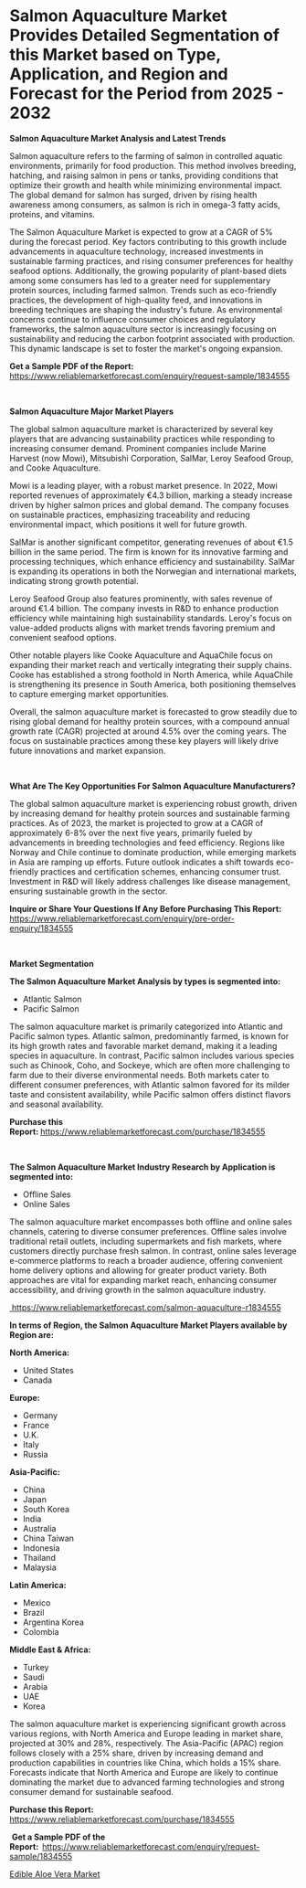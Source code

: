 <p><h1>Salmon Aquaculture Market Provides Detailed Segmentation of this Market based on Type, Application, and Region and Forecast for the Period from 2025 - 2032</h1></p><p><strong>Salmon Aquaculture Market Analysis and Latest Trends</strong></p>
<p><p>Salmon aquaculture refers to the farming of salmon in controlled aquatic environments, primarily for food production. This method involves breeding, hatching, and raising salmon in pens or tanks, providing conditions that optimize their growth and health while minimizing environmental impact. The global demand for salmon has surged, driven by rising health awareness among consumers, as salmon is rich in omega-3 fatty acids, proteins, and vitamins.</p><p>The Salmon Aquaculture Market is expected to grow at a CAGR of 5% during the forecast period. Key factors contributing to this growth include advancements in aquaculture technology, increased investments in sustainable farming practices, and rising consumer preferences for healthy seafood options. Additionally, the growing popularity of plant-based diets among some consumers has led to a greater need for supplementary protein sources, including farmed salmon. Trends such as eco-friendly practices, the development of high-quality feed, and innovations in breeding techniques are shaping the industry's future. As environmental concerns continue to influence consumer choices and regulatory frameworks, the salmon aquaculture sector is increasingly focusing on sustainability and reducing the carbon footprint associated with production. This dynamic landscape is set to foster the market's ongoing expansion.</p></p>
<p><strong>Get a Sample PDF of the Report:&nbsp;</strong> <a href="https://www.reliablemarketforecast.com/enquiry/request-sample/1834555?utm_campaign=1840&utm_medium=2&utm_source=Github&utm_content=ia&utm_term=15022025&utm_id=salmon-aquaculture">https://www.reliablemarketforecast.com/enquiry/request-sample/1834555</a></p>
<p>&nbsp;</p>
<p><strong>Salmon Aquaculture Major Market Players</strong></p>
<p><p>The global salmon aquaculture market is characterized by several key players that are advancing sustainability practices while responding to increasing consumer demand. Prominent companies include Marine Harvest (now Mowi), Mitsubishi Corporation, SalMar, Leroy Seafood Group, and Cooke Aquaculture.</p><p>Mowi is a leading player, with a robust market presence. In 2022, Mowi reported revenues of approximately €4.3 billion, marking a steady increase driven by higher salmon prices and global demand. The company focuses on sustainable practices, emphasizing traceability and reducing environmental impact, which positions it well for future growth.</p><p>SalMar is another significant competitor, generating revenues of about €1.5 billion in the same period. The firm is known for its innovative farming and processing techniques, which enhance efficiency and sustainability. SalMar is expanding its operations in both the Norwegian and international markets, indicating strong growth potential.</p><p>Leroy Seafood Group also features prominently, with sales revenue of around €1.4 billion. The company invests in R&D to enhance production efficiency while maintaining high sustainability standards. Leroy's focus on value-added products aligns with market trends favoring premium and convenient seafood options.</p><p>Other notable players like Cooke Aquaculture and AquaChile focus on expanding their market reach and vertically integrating their supply chains. Cooke has established a strong foothold in North America, while AquaChile is strengthening its presence in South America, both positioning themselves to capture emerging market opportunities.</p><p>Overall, the salmon aquaculture market is forecasted to grow steadily due to rising global demand for healthy protein sources, with a compound annual growth rate (CAGR) projected at around 4.5% over the coming years. The focus on sustainable practices among these key players will likely drive future innovations and market expansion.</p></p>
<p>&nbsp;</p>
<p><strong>What Are The Key Opportunities For Salmon Aquaculture Manufacturers?</strong></p>
<p><p>The global salmon aquaculture market is experiencing robust growth, driven by increasing demand for healthy protein sources and sustainable farming practices. As of 2023, the market is projected to grow at a CAGR of approximately 6-8% over the next five years, primarily fueled by advancements in breeding technologies and feed efficiency. Regions like Norway and Chile continue to dominate production, while emerging markets in Asia are ramping up efforts. Future outlook indicates a shift towards eco-friendly practices and certification schemes, enhancing consumer trust. Investment in R&D will likely address challenges like disease management, ensuring sustainable growth in the sector.</p></p>
<p><strong>Inquire or Share Your Questions If Any Before Purchasing This Report:</strong> <a href="https://www.reliablemarketforecast.com/enquiry/pre-order-enquiry/1834555?utm_campaign=1840&utm_medium=2&utm_source=Github&utm_content=ia&utm_term=15022025&utm_id=salmon-aquaculture">https://www.reliablemarketforecast.com/enquiry/pre-order-enquiry/1834555</a></p>
<p>&nbsp;</p>
<p><strong>Market Segmentation</strong></p>
<p><strong>The Salmon Aquaculture Market Analysis by types is segmented into:</strong></p>
<p><ul><li>Atlantic Salmon</li><li>Pacific Salmon</li></ul></p>
<p><p>The salmon aquaculture market is primarily categorized into Atlantic and Pacific salmon types. Atlantic salmon, predominantly farmed, is known for its high growth rates and favorable market demand, making it a leading species in aquaculture. In contrast, Pacific salmon includes various species such as Chinook, Coho, and Sockeye, which are often more challenging to farm due to their diverse environmental needs. Both markets cater to different consumer preferences, with Atlantic salmon favored for its milder taste and consistent availability, while Pacific salmon offers distinct flavors and seasonal availability.</p></p>
<p><strong>Purchase this Report:&nbsp;</strong><a href="https://www.reliablemarketforecast.com/purchase/1834555?utm_campaign=1840&utm_medium=2&utm_source=Github&utm_content=ia&utm_term=15022025&utm_id=salmon-aquaculture">https://www.reliablemarketforecast.com/purchase/1834555</a></p>
<p>&nbsp;</p>
<p><strong>The Salmon Aquaculture Market Industry Research by Application is segmented into:</strong></p>
<p><ul><li>Offline Sales</li><li>Online Sales</li></ul></p>
<p><p>The salmon aquaculture market encompasses both offline and online sales channels, catering to diverse consumer preferences. Offline sales involve traditional retail outlets, including supermarkets and fish markets, where customers directly purchase fresh salmon. In contrast, online sales leverage e-commerce platforms to reach a broader audience, offering convenient home delivery options and allowing for greater product variety. Both approaches are vital for expanding market reach, enhancing consumer accessibility, and driving growth in the salmon aquaculture industry.</p></p>
<p><a href="https://www.reliablemarketforecast.com/salmon-aquaculture-r1834555?utm_campaign=1840&utm_medium=2&utm_source=Github&utm_content=ia&utm_term=15022025&utm_id=salmon-aquaculture">&nbsp;https://www.reliablemarketforecast.com/salmon-aquaculture-r1834555</a></p>
<p><strong>In terms of Region, the Salmon Aquaculture Market Players available by Region are:</strong></p>
<p>
    <p> <strong> North America: </strong>
        <ul>
            <li>United States</li>
            <li>Canada</li>
        </ul>
        </p> 
    <p> <strong> Europe: </strong>
        <ul>
            <li>Germany</li>
            <li>France</li>
            <li>U.K.</li>
            <li>Italy</li>
            <li>Russia</li>
        </ul>
        </p> 
    <p> <strong> Asia-Pacific: </strong>
        <ul>
            <li>China</li>
            <li>Japan</li>
            <li>South Korea</li>
            <li>India</li>
            <li>Australia</li>
            <li>China Taiwan</li>
            <li>Indonesia</li>
            <li>Thailand</li>
            <li>Malaysia</li>
        </ul>
        </p> 
    <p> <strong> Latin America: </strong>
        <ul>
            <li>Mexico</li>
            <li>Brazil</li>
            <li>Argentina Korea</li>
            <li>Colombia</li>
        </ul>
        </p> 
    <p> <strong> Middle East & Africa: </strong>
        <ul>
            <li>Turkey</li>
            <li>Saudi</li>
            <li>Arabia</li>
            <li>UAE</li>
            <li>Korea</li>
        </ul>
    </p>
    </p>
<p><p>The salmon aquaculture market is experiencing significant growth across various regions, with North America and Europe leading in market share, projected at 30% and 28%, respectively. The Asia-Pacific (APAC) region follows closely with a 25% share, driven by increasing demand and production capabilities in countries like China, which holds a 15% share. Forecasts indicate that North America and Europe are likely to continue dominating the market due to advanced farming technologies and strong consumer demand for sustainable seafood.</p></p>
<p><strong>Purchase this Report: </strong><a href="https://www.reliablemarketforecast.com/purchase/1834555?utm_campaign=1840&utm_medium=2&utm_source=Github&utm_content=ia&utm_term=15022025&utm_id=salmon-aquaculture">https://www.reliablemarketforecast.com/purchase/1834555</a></p>
<p>&nbsp;<strong>Get a Sample PDF of the Report:&nbsp;&nbsp;</strong><a href="https://www.reliablemarketforecast.com/enquiry/request-sample/1834555?utm_campaign=1840&utm_medium=2&utm_source=Github&utm_content=ia&utm_term=15022025&utm_id=salmon-aquaculture">https://www.reliablemarketforecast.com/enquiry/request-sample/1834555</a></p>
<p><strong></strong></p>
<p><p><a href="https://github.com/vimar16th/Market-Research-Report-List-7/blob/main/edible-aloe-vera-market.md?utm_campaign=1840&utm_medium=2&utm_source=Github&utm_content=ia&utm_term=15022025&utm_id=salmon-aquaculture">Edible Aloe Vera Market</a></p></p>
